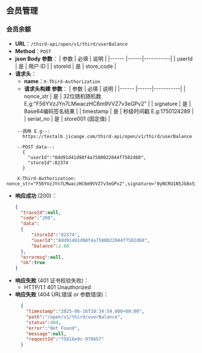 ## 会员管理
### 会员余额
- **URL**：`/third-api/open/v1/third/userBalance`
- **Method**：`POST`
- **json Body 参数**：
  | 参数     | 必填 | 说明      |
  |------    |------|-----------|
  | userId   | 是   | 用户 ID   |
  | storeId   | 是   |  store_code  |
- **请求头**：
   - **name**：`X-Third-Authorization`
  - **请求头构建 参数**：
    | 参数     | 必填 | 说明      |
    |------    |------|-----------|
    | nonce_str   | 是   | 32位随机随机数 E.g:"F56YVzJYn7LMwaczHC6m9VVZ7v3eGPv2" |
    | signature   | 是   |  Base64编码签名结果  |
    | timestamp   | 是   |  秒级时间戳 E.g:1750124289 |
    | serial_no   | 是   |  store001  (固定值)  |
```
    --调用 E.g--:
      https://testalb.jicaoge.com/third-api/open/v1/third/userBalance

    --POST data--:
      {
        "userId":"8dd91d41d98f4a7580022044f7502d68",
        "storeId":82374
      }

    X-Third-Authorization: nonce_str="F56YVzJYn7LMwaczHC6m9VVZ7v3eGPv2",signature="0yNCRU1N5Jb8x5iShrXv1ITa8Sh//9Q/RmaGLfU46oQKjavKPwAomY9atQmFDG8xgIvIOaAZ2WoUSwB5DWNcrD9gp1SGYVklbP3mmgPsiMNolwIofdxLfRDv8KKK9QYCyW4PtyYnXPaNfcpVCLSGt+8oDpe23H2gUsYITu2KJpvcrgD4tg/P+Sl85FBTzFynU9+vJ3gADd77KlA3SoMdXf69CUzGhyAfEF51gvHQ0m8Gbs1+QpQqc8lxzRB20+kRVXkJHLbppzLcu7thME21xaJlF/SeOm7IstqzBYuhEk4unLf5f28yEdnVxDTSq0aZKr73mPAzC/F0Ha+4885qsw==",timestamp="1750124289",serial_no="store001"

```
- **响应成功** (200)：
  ```json
  {
    "traceId":null,
    "code":"200",
    "data":
    {
        "storeId":"82374",
        "userId":"8dd91d41d98f4a7580022044f7502d68",
        "balance":2.00
    },
    "errormsg":null,
    "ok":true
  }
- **响应失败** (401 证书校验失败)：
  - HTTP/1.1 401 Unauthorized
- **响应失败** (404 URL错误 or 参数错误)：
  ```json
    {
      "timestamp":"2025-06-16T10:34:54.600+00:00",
      "path":"/open/v1/third/userBalance",
      "status":404,
      "error":"Not Found",
      "message":null,
      "requestId":"f5816e9c-978657"
    }
